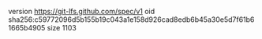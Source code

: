 version https://git-lfs.github.com/spec/v1
oid sha256:c59772096d5b155b19c043a1e158d926cad8edb6b45a30e5d7f61b61665b4905
size 1103
